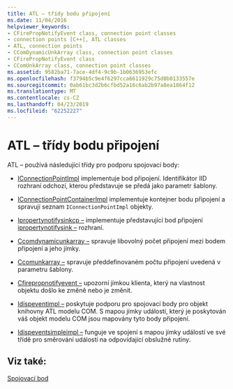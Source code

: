```yaml
---
title: ATL – třídy bodu připojení
ms.date: 11/04/2016
helpviewer_keywords:
- CFirePropNotifyEvent class, connection point classes
- connection points [C++], ATL classes
- ATL, connection points
- CComDynamicUnkArray class, connection point classes
- CFirePropNotifyEvent class
- CComUnkArray class, connection point classes
ms.assetid: 9582ba71-7ace-4df4-9c9b-1b0636953efc
ms.openlocfilehash: f3794b5c9e4f6297cca6611929c75d0b0133557e
ms.sourcegitcommit: 0ab61bc3d2b6cfbd52a16c6ab2b97a8ea1864f12
ms.translationtype: MT
ms.contentlocale: cs-CZ
ms.lasthandoff: 04/23/2019
ms.locfileid: "62252227"
---
```

# <a name="atl-connection-point-classes"></a>ATL – třídy bodu připojení

ATL – používá následující třídy pro podporu spojovací body:

- [IConnectionPointImpl](../atl/reference/iconnectionpointimpl-class.md) implementuje bod připojení. Identifikátor IID rozhraní odchozí, kterou představuje se předá jako parametr šablony.

- [IConnectionPointContainerImpl](../atl/reference/iconnectionpointcontainerimpl-class.md) implementuje kontejner bodu připojení a spravují seznam `IConnectionPointImpl` objekty.

- [Ipropertynotifysinkcp –](../atl/reference/ipropertynotifysinkcp-class.md) implementuje představující bod připojení [ipropertynotifysink –](/windows/desktop/api/ocidl/nn-ocidl-ipropertynotifysink) rozhraní.

- [Ccomdynamicunkarray –](../atl/reference/ccomdynamicunkarray-class.md) spravuje libovolný počet připojení mezi bodem připojení a jeho jímky.

- [Ccomunkarray –](../atl/reference/ccomunkarray-class.md) spravuje předdefinovaném počtu připojení uvedená v parametru šablony.

- [Cfirepropnotifyevent –](../atl/reference/cfirepropnotifyevent-class.md) upozorní jímkou klienta, který na vlastnost objektu došlo ke změně nebo je změnit.

- [Idispeventimpl –](../atl/reference/idispeventimpl-class.md) poskytuje podporu pro spojovací body pro objekt knihovny ATL modelu COM. S mapou jímky událostí, který je poskytován váš objekt modelu COM jsou mapovány tyto body připojení.

- [Idispeventsimpleimpl –](../atl/reference/idispeventsimpleimpl-class.md) funguje ve spojení s mapou jímky událostí ve své třídě pro směrování událostí na odpovídající obslužné rutiny.

## <a name="see-also"></a>Viz také:

[Spojovací bod](../atl/atl-connection-points.md)

